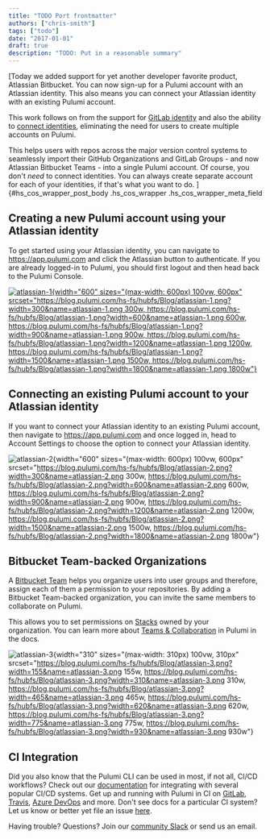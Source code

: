 ```yaml
---
title: "TODO Port frontmatter"
authors: ["chris-smith"]
tags: ["todo"]
date: "2017-01-01"
draft: true
description: "TODO: Put in a reasonable summary"
---
```


[Today we added support for yet another developer favorite product,
Atlassian Bitbucket. You can now sign-up for a Pulumi account with an
Atlassian identity. This also means you can connect your Atlassian
identity with an existing Pulumi account.

This work follows on from the support for [GitLab
identity](../../../com/pulumi/blog/welcoming-gitlab-users-to-pulumi.html)
and also the ability to [connect
identities](../../../com/pulumi/blog/connecting-multiple-identities-to-pulumi.html),
eliminating the need for users to create multiple accounts on Pulumi.

This helps users with repos across the major version control systems to
seamlessly import their GitHub Organizations and GitLab Groups - and now
Atlassian Bitbucket Teams - into a single Pulumi account. Of course, you
don't *need* to connect identities. You can always create separate
account for each of your identities, if that's what you want to do.
]{#hs_cos_wrapper_post_body .hs_cos_wrapper .hs_cos_wrapper_meta_field

Creating a new Pulumi account using your Atlassian identity
-----------------------------------------------------------

To get started using your Atlassian identity, you can navigate to
<https://app.pulumi.com> and click the Atlassian button to authenticate.
If you are already logged-in to Pulumi, you should first logout and then
head back to the Pulumi Console.

[![atlassian-1](https://blog.pulumi.com/hs-fs/hubfs/Blog/atlassian-1.png?width=600&name=atlassian-1.png){width="600"
sizes="(max-width: 600px) 100vw, 600px"
srcset="https://blog.pulumi.com/hs-fs/hubfs/Blog/atlassian-1.png?width=300&name=atlassian-1.png 300w, https://blog.pulumi.com/hs-fs/hubfs/Blog/atlassian-1.png?width=600&name=atlassian-1.png 600w, https://blog.pulumi.com/hs-fs/hubfs/Blog/atlassian-1.png?width=900&name=atlassian-1.png 900w, https://blog.pulumi.com/hs-fs/hubfs/Blog/atlassian-1.png?width=1200&name=atlassian-1.png 1200w, https://blog.pulumi.com/hs-fs/hubfs/Blog/atlassian-1.png?width=1500&name=atlassian-1.png 1500w, https://blog.pulumi.com/hs-fs/hubfs/Blog/atlassian-1.png?width=1800&name=atlassian-1.png 1800w"}](https://app.pulumi.com)

Connecting an existing Pulumi account to your Atlassian identity
----------------------------------------------------------------

If you want to connect your Atlassian identity to an existing Pulumi
account, then navigate to <https://app.pulumi.com> and once logged in,
head to Account Settings to choose the option to connect your Atlassian
identity.

![atlassian-2](https://blog.pulumi.com/hs-fs/hubfs/Blog/atlassian-2.png?width=600&name=atlassian-2.png){width="600"
sizes="(max-width: 600px) 100vw, 600px"
srcset="https://blog.pulumi.com/hs-fs/hubfs/Blog/atlassian-2.png?width=300&name=atlassian-2.png 300w, https://blog.pulumi.com/hs-fs/hubfs/Blog/atlassian-2.png?width=600&name=atlassian-2.png 600w, https://blog.pulumi.com/hs-fs/hubfs/Blog/atlassian-2.png?width=900&name=atlassian-2.png 900w, https://blog.pulumi.com/hs-fs/hubfs/Blog/atlassian-2.png?width=1200&name=atlassian-2.png 1200w, https://blog.pulumi.com/hs-fs/hubfs/Blog/atlassian-2.png?width=1500&name=atlassian-2.png 1500w, https://blog.pulumi.com/hs-fs/hubfs/Blog/atlassian-2.png?width=1800&name=atlassian-2.png 1800w"}

Bitbucket Team-backed Organizations
-----------------------------------

A [Bitbucket
Team](https://confluence.atlassian.com/bitbucket/teams-321853005.html)
helps you organize users into user groups and therefore, assign each of
them a permission to your repositories. By adding a Bitbucket
Team-backed organization, you can invite the same members to collaborate
on Pulumi. 

This allows you to set permissions on
[Stacks](https://pulumi.io/reference/stack.html) owned by your
organization. You can learn more about [Teams &
Collaboration](https://pulumi.io/reference/service/index.html) in Pulumi
in the docs.

![atlassian-3](https://blog.pulumi.com/hs-fs/hubfs/Blog/atlassian-3.png?width=310&name=atlassian-3.png){width="310"
sizes="(max-width: 310px) 100vw, 310px"
srcset="https://blog.pulumi.com/hs-fs/hubfs/Blog/atlassian-3.png?width=155&name=atlassian-3.png 155w, https://blog.pulumi.com/hs-fs/hubfs/Blog/atlassian-3.png?width=310&name=atlassian-3.png 310w, https://blog.pulumi.com/hs-fs/hubfs/Blog/atlassian-3.png?width=465&name=atlassian-3.png 465w, https://blog.pulumi.com/hs-fs/hubfs/Blog/atlassian-3.png?width=620&name=atlassian-3.png 620w, https://blog.pulumi.com/hs-fs/hubfs/Blog/atlassian-3.png?width=775&name=atlassian-3.png 775w, https://blog.pulumi.com/hs-fs/hubfs/Blog/atlassian-3.png?width=930&name=atlassian-3.png 930w"}

CI Integration
--------------

Did you also know that the Pulumi CLI can be used in most, if not all,
CI/CD workflows? Check out our
[documentation](https://pulumi.io/reference/cd.html) for integrating
with several popular CI/CD systems. Get up and running with Pulumi in CI
on [GitLab](https://pulumi.io/reference/cd-gitlab-ci.html),
[Travis](https://pulumi.io/reference/cd-travis.html), [Azure
DevOps](https://pulumi.io/reference/cd-azure-devops.html) and more.
Don't see docs for a particular CI system? Let us know or better yet
file an issue [here](https://github.com/pulumi/docs/issues).

Having trouble? Questions? Join our [community
Slack](https://slack.pulumi.io/) or send us an email.

